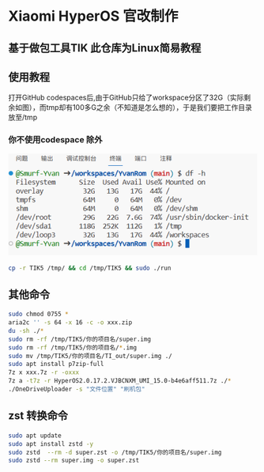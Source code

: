 # Xiaomi HyperOS 官改制作
## 基于做包工具TIK 此仓库为Linux简易教程
## 使用教程
打开GitHub codespaces后,由于GitHub只给了workspace分区了32G（实际剩余如图），而tmp却有100多G之余（不知道是怎么想的），于是我们要把工作目录放至/tmp
### 你不使用codespace 除外
![Alt text](Doc/image.png)
   ```bash
   cp -r TIK5 /tmp/ && cd /tmp/TIK5 && sudo ./run
   ```

## 其他命令
   ```bash
   sudo chmod 0755 *
   aria2c '' -s 64 -x 16 -c -o xxx.zip
   du -sh ./*
   sudo rm -rf /tmp/TIK5/你的项目名/super.img
   sudo rm -rf /tmp/TIK5/你的项目名/*.img
   sudo mv /tmp/TIK5/你的项目名/TI_out/super.img ./
   sudo apt install p7zip-full
   7z x xxx.7z -r -oxxx
   7z a -t7z -r HyperOS2.0.17.2.VJBCNXM_UMI_15.0-b4e6aff511.7z ./*
   ./OneDriveUploader -s "文件位置" "刷机包"
   ```
## zst 转换命令
   ```bash
   sudo apt update
   sudo apt install zstd -y
   sudo zstd  --rm -d super.zst -o /tmp/TIK5/你的项目名/super.img
   sudo zstd --rm super.img -o super.zst
   ```